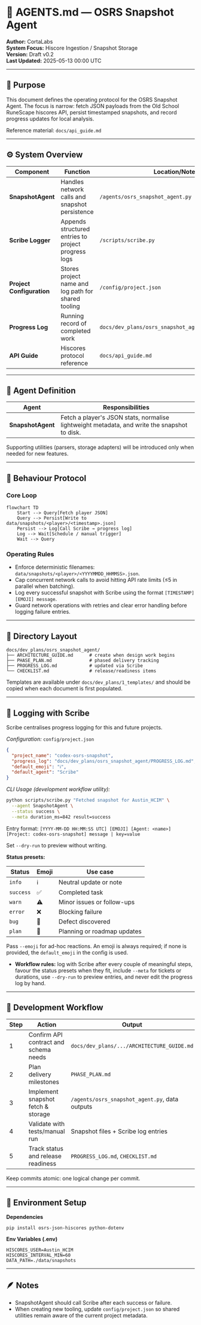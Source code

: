 # 🧠 AGENTS.md — OSRS Snapshot Agent

**Author:** CortaLabs  
**System Focus:** Hiscore Ingestion / Snapshot Storage  
**Version:** Draft v0.2  
**Last Updated:** 2025-05-13 00:00 UTC

---

## 🧭 Purpose

This document defines the operating protocol for the OSRS Snapshot Agent. The focus is narrow: fetch JSON payloads from the Old School RuneScape hiscores API, persist timestamped snapshots, and record progress updates for local analysis.

Reference material: `docs/api_guide.md`

---

## ⚙️ System Overview

| Component                  | Function                                             | Location/Notes                                                     |
| -------------------------- | ---------------------------------------------------- | ------------------------------------------------------------------ |
| **SnapshotAgent**          | Handles network calls and snapshot persistence       | `/agents/osrs_snapshot_agent.py`                                   |
| **Scribe Logger**          | Appends structured entries to project progress logs  | `/scripts/scribe.py`                                               |
| **Project Configuration**  | Stores project name and log path for shared tooling  | `/config/project.json`                                             |
| **Progress Log**           | Running record of completed work                     | `docs/dev_plans/osrs_snapshot_agent/PROGRESS_LOG.md`               |
| **API Guide**              | Hiscores protocol reference                          | `docs/api_guide.md`                                                |

---

## 🧩 Agent Definition

| Agent           | Responsibilities                                                                                     |
| ----------------| ----------------------------------------------------------------------------------------------------- |
| **SnapshotAgent** | Fetch a player's JSON stats, normalise lightweight metadata, and write the snapshot to disk.        |

Supporting utilities (parsers, storage adapters) will be introduced only when needed for new features.

---

## 🧠 Behaviour Protocol

### Core Loop

```mermaid
flowchart TD
    Start --> Query[Fetch player JSON]
    Query --> Persist[Write to data/snapshots/<player>/<timestamp>.json]
    Persist --> Log[Call Scribe → progress log]
    Log --> Wait[Schedule / manual trigger]
    Wait --> Query
```

### Operating Rules

* Enforce deterministic filenames: `data/snapshots/<player>/<YYYYMMDD_HHMMSS>.json`.
* Cap concurrent network calls to avoid hitting API rate limits (≤5 in parallel when batching).
* Log every successful snapshot with Scribe using the format `[TIMESTAMP] [EMOJI] message`.
* Guard network operations with retries and clear error handling before logging failure entries.

---

## 🧱 Directory Layout

```
docs/dev_plans/osrs_snapshot_agent/
├── ARCHITECTURE_GUIDE.md      # create when design work begins
├── PHASE_PLAN.md              # phased delivery tracking
├── PROGRESS_LOG.md            # updated via Scribe
└── CHECKLIST.md               # release/readiness items
```

Templates are available under `docs/dev_plans/1_templates/` and should be copied when each document is first populated.

---

## 🧾 Logging with Scribe

Scribe centralises progress logging for this and future projects.

*Configuration:* `config/project.json`

```json
{
  "project_name": "codex-osrs-snapshot",
  "progress_log": "docs/dev_plans/osrs_snapshot_agent/PROGRESS_LOG.md",
  "default_emoji": "ℹ️",
  "default_agent": "Scribe"
}
```

*CLI Usage (development workflow utility):*

```bash
python scripts/scribe.py "Fetched snapshot for Austin_HCIM" \
  --agent SnapshotAgent \
  --status success \
  --meta duration_ms=842 result=success
```

Entry format: `[YYYY-MM-DD HH:MM:SS UTC] [EMOJI] [Agent: <name>] [Project: codex-osrs-snapshot] message | key=value`

Set `--dry-run` to preview without writing.

**Status presets:**

| Status   | Emoji | Use case                     |
| -------- | ----- | ---------------------------- |
| `info`   | ℹ️     | Neutral update or note        |
| `success`| ✅     | Completed task                |
| `warn`   | ⚠️     | Minor issues or follow-ups    |
| `error`  | ❌     | Blocking failure              |
| `bug`    | 🐞     | Defect discovered             |
| `plan`   | 🧭     | Planning or roadmap updates   |

Pass `--emoji` for ad-hoc reactions. An emoji is always required; if none is provided, the `default_emoji` in the config is used.

- **Workflow rules:** log with Scribe after every couple of meaningful steps, favour the status presets when they fit, include `--meta` for tickets or durations, use `--dry-run` to preview entries, and never edit the progress log by hand.

---

## 🧩 Development Workflow

| Step | Action                                   | Output                                           |
| ---- | ---------------------------------------- | ------------------------------------------------ |
| 1    | Confirm API contract and schema needs    | `docs/dev_plans/.../ARCHITECTURE_GUIDE.md`       |
| 2    | Plan delivery milestones                 | `PHASE_PLAN.md`                                  |
| 3    | Implement snapshot fetch & storage       | `/agents/osrs_snapshot_agent.py`, data outputs   |
| 4    | Validate with tests/manual run           | Snapshot files + Scribe log entries              |
| 5    | Track status and release readiness       | `PROGRESS_LOG.md`, `CHECKLIST.md`                |

Keep commits atomic: one logical change per commit.

---

## 🧰 Environment Setup

**Dependencies**

```
pip install osrs-json-hiscores python-dotenv
```

**Env Variables (.env)**

```
HISCORES_USER=Austin_HCIM
HISCORES_INTERVAL_MIN=60
DATA_PATH=./data/snapshots
```

---

## 🪶 Notes

* SnapshotAgent should call Scribe after each success or failure.
* When creating new tooling, update `config/project.json` so shared utilities remain aware of the current project metadata.
